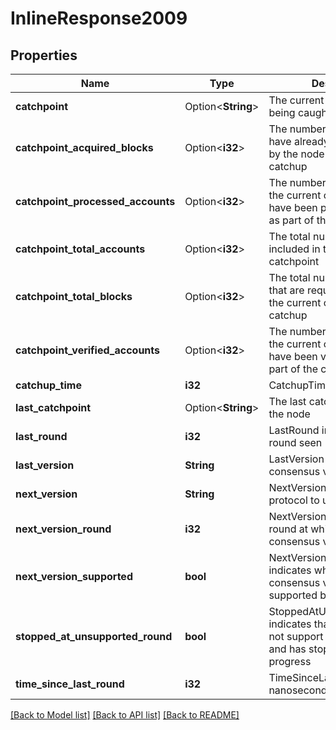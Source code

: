 # InlineResponse2009

## Properties

Name | Type | Description | Notes
------------ | ------------- | ------------- | -------------
**catchpoint** | Option<**String**> | The current catchpoint that is being caught up to | [optional]
**catchpoint_acquired_blocks** | Option<**i32**> | The number of blocks that have already been obtained by the node as part of the catchup | [optional]
**catchpoint_processed_accounts** | Option<**i32**> | The number of accounts from the current catchpoint that have been processed so far as part of the catchup | [optional]
**catchpoint_total_accounts** | Option<**i32**> | The total number of accounts included in the current catchpoint | [optional]
**catchpoint_total_blocks** | Option<**i32**> | The total number of blocks that are required to complete the current catchpoint catchup | [optional]
**catchpoint_verified_accounts** | Option<**i32**> | The number of accounts from the current catchpoint that have been verified so far as part of the catchup | [optional]
**catchup_time** | **i32** | CatchupTime in nanoseconds | 
**last_catchpoint** | Option<**String**> | The last catchpoint seen by the node | [optional]
**last_round** | **i32** | LastRound indicates the last round seen | 
**last_version** | **String** | LastVersion indicates the last consensus version supported | 
**next_version** | **String** | NextVersion of consensus protocol to use | 
**next_version_round** | **i32** | NextVersionRound is the round at which the next consensus version will apply | 
**next_version_supported** | **bool** | NextVersionSupported indicates whether the next consensus version is supported by this node | 
**stopped_at_unsupported_round** | **bool** | StoppedAtUnsupportedRound indicates that the node does not support the new rounds and has stopped making progress | 
**time_since_last_round** | **i32** | TimeSinceLastRound in nanoseconds | 

[[Back to Model list]](../README.md#documentation-for-models) [[Back to API list]](../README.md#documentation-for-api-endpoints) [[Back to README]](../README.md)


